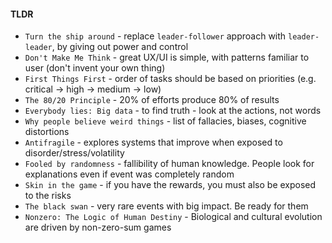 #### TLDR
* `Turn the ship around` - replace `leader-follower` approach with `leader-leader`, by giving out power and control
* `Don't Make Me Think` - great UX/UI is simple, with patterns familiar to user (don't invent your own thing)
* `First Things First` - order of tasks should be based on priorities (e.g. critical -> high -> medium -> low)
* `The 80/20 Principle` - 20% of efforts produce 80% of results
* `Everybody lies: Big data` - to find truth - look at the actions, not words
* `Why people believe weird things` - list of fallacies, biases, cognitive distortions
* `Antifragile` - explores systems that improve when exposed to disorder/stress/volatility
* `Fooled by randomness` - fallibility of human knowledge. People look for explanations even if event was completely random
* `Skin in the game` - if you have the rewards, you must also be exposed to the risks
* `The black swan` - very rare events with big impact. Be ready for them
* `Nonzero: The Logic of Human Destiny` - Biological and cultural evolution are driven by non-zero-sum games